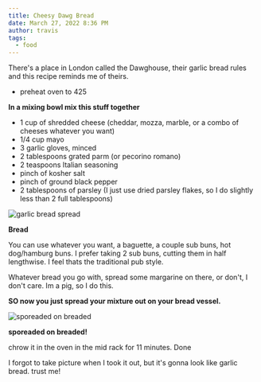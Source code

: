 ```yaml
---
title: Cheesy Dawg Bread
date: March 27, 2022 8:36 PM
author: travis
tags:
  - food
---
```

There's a place in London called the Dawghouse, their garlic bread rules and this recipe reminds me of theirs.

* preheat oven to 425

**In a mixing bowl mix this stuff together**

* 1 cup of shredded cheese (cheddar, mozza, marble, or a combo of cheeses whatever you want)
* 1/4 cup mayo
* 3 garlic gloves, minced
* 2 tablespoons grated parm (or pecorino romano)
* 2 teaspoons Italian seasoning
* pinch of kosher salt
* pinch of ground black pepper
* 2 tablespoons of parsley (I just use dried parsley flakes, so I do slightly less than 2 full tablespoons)

![garlic bread spread](/images/garlic_bread.png)

**Bread**

You can use whatever you want, a baguette, a couple sub buns, hot dog/hamburg buns. I prefer taking 2 sub buns, cutting them in half lengthwise. I feel thats the traditional pub style.

Whatever bread you go with, spread some margarine on there, or don't, I don't care. Im a pig, so I do this.

**SO now you just spread your mixture out on your bread vessel.** 

![sporeaded on breaded](/images/garlic_bread2.png)

**sporeaded on breaded!**

chrow it in the oven in the mid rack for 11 minutes. Done

I forgot to take picture when I took it out, but it's gonna look like garlic bread. trust me!